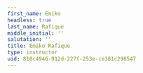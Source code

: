 ```yaml
---
first_name: Emiko
headless: true
last_name: Rafique
middle_initial: ''
salutation: ''
title: Emiko Rafique
type: instructor
uid: 810c4946-912d-227f-253e-ce381c298547
---
```


